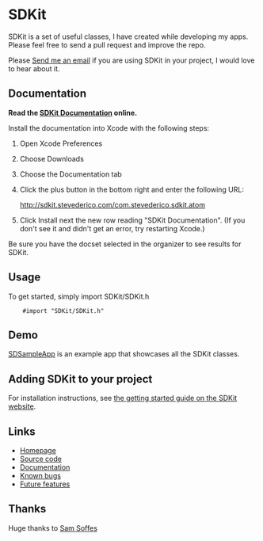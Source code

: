 # SDKit

SDKit is a set of useful classes, I have created while developing my apps. Please feel free to send a pull request and improve the repo.

Please [Send me an email](mailto:steve@stevederico.com) if you are using SDKit in your project, I would love to hear about it.

## Documentation

**Read the [SDKit Documentation](http://sdkit.stevederico.com) online.**

Install the documentation into Xcode with the following steps:

1. Open Xcode Preferences
2. Choose Downloads
3. Choose the Documentation tab
4. Click the plus button in the bottom right and enter the following URL:
    
      http://sdkit.stevederico.com/com.stevederico.sdkit.atom

5. Click Install next the new row reading "SDKit Documentation". (If you don't see it and didn't get an error, try restarting Xcode.)

Be sure you have the docset selected in the organizer to see results for SDKit.

## Usage

To get started, simply import SDKit/SDKit.h

        #import "SDKit/SDKit.h"

## Demo

[SDSampleApp](https://github.com/stevederico/SDSampleApp) is an example app that showcases all the SDKit classes.

## Adding SDKit to your project

For installation instructions, see [the getting started guide on the SDKit website](http://sdkit.stevederico.com/#getting-started).

## Links

* [Homepage](http://sdkit.stevederico.com)
* [Source code](https://github.com/stevederico/SDKit)
* [Documentation](http://sdkit.stevederico.com)
* [Known bugs](https://github.com/stevederico/SDKit/issues/labels/Bug)
* [Future features](https://github.com/stevederico/SDKit/issues/labels/Feature)

## Thanks

Huge thanks to [Sam Soffes](http://github.com/samsoffes)